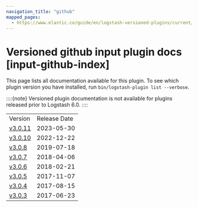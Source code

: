 ```yaml
---
navigation_title: "github"
mapped_pages:
  - https://www.elastic.co/guide/en/logstash-versioned-plugins/current/input-github-index.html
---
```


# Versioned github input plugin docs [input-github-index]


This page lists all documentation available for this plugin.  To see which plugin version you have installed, run `bin/logstash-plugin list --verbose`.

::::{note}
Versioned plugin documentation is not available for plugins released prior to Logstash 6.0.
::::


|     |     |
| --- | --- |
| Version | Release Date |
| [v3.0.11](v3-0-11-plugins-inputs-github.md) | 2023-05-30 |
| [v3.0.10](v3-0-10-plugins-inputs-github.md) | 2022-12-22 |
| [v3.0.8](v3-0-8-plugins-inputs-github.md) | 2019-07-18 |
| [v3.0.7](v3-0-7-plugins-inputs-github.md) | 2018-04-06 |
| [v3.0.6](v3-0-6-plugins-inputs-github.md) | 2018-02-21 |
| [v3.0.5](v3-0-5-plugins-inputs-github.md) | 2017-11-07 |
| [v3.0.4](v3-0-4-plugins-inputs-github.md) | 2017-08-15 |
| [v3.0.3](v3-0-3-plugins-inputs-github.md) | 2017-06-23 |









